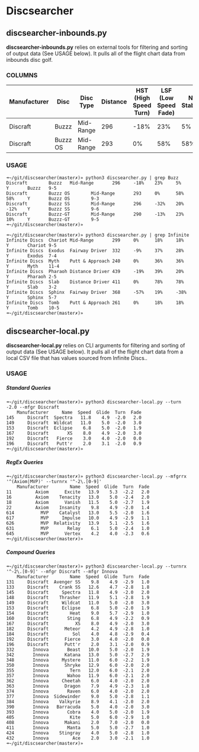 # Discsearcher

## discsearcher-inbounds.py
**discsearcher-inbounds.py** relies on external tools for filtering and sorting of output data (See USAGE below).
It pulls all of the flight chart data from inbounds disc golf.


### COLUMNS
| Manufacturer | Disc | Disc Type | Distance | HST (High Speed Turn) | LSF (Low Speed Fade) | Net Stability | ??? | Disc Name |  ??? |
| -------- | --------- | ------- | -------- | --------- | ------- | -------- | -------- | -------- | -------- |
| Discraft | Buzzz | Mid-Range | 296 | -18% | 23% | 5% | Y | Buzzz | 9-5 |
| Discraft | Buzzz OS | Mid-Range | 293 | 0% | 58% | 58% | Y | Buzzz OS | 9-3 |

### USAGE
```
➜~/git/discsearcher(master✗)» python3 discsearcher.py | grep Buzz
Discraft        Buzzz   Mid-Range       296     -18%    23%     5%      Y       Buzzz   9-5
Discraft        Buzzz OS        Mid-Range       293     0%      58%     58%     Y       Buzzz OS        9-3
Discraft        Buzzz SS        Mid-Range       296     -32%    20%     -12%    Y       Buzzz SS        9-6
Discraft        Buzzz-GT        Mid-Range       290     -13%    23%     10%     Y       Buzzz-GT        9-5
➜~/git/discsearcher(master✗)»
```

```
➜~/git/discsearcher(master✗)» python3 discsearcher.py | grep Infinite
Infinite Discs  Chariot Mid-Range       299     0%      18%     18%     Y       Chariot 9-5
Infinite Discs  Exodus  Fairway Driver  332     -9%     37%     28%     Y       Exodus  7-4
Infinite Discs  Myth    Putt & Approach 240     0%      36%     36%     Y       Myth    11-4
Infinite Discs  Pharaoh Distance Driver 439     -19%    39%     20%     Y       Pharaoh 2-5
Infinite Discs  Slab    Distance Driver 411     0%      78%     78%     Y       Slab    3-2
Infinite Discs  Sphinx  Fairway Driver  368     -57%    19%     -38%    Y       Sphinx  5-7
Infinite Discs  Tomb    Putt & Approach 261     0%      18%     18%     Y       Tomb    10-5
➜~/git/discsearcher(master✗)»
```

## discsearcher-local.py
**discsearcher-local.py** relies on CLI arguments for filtering and sorting of output data (See USAGE below).
It pulls all of the flight chart data from a local CSV file that has values sourced from Infinite Discs..

### USAGE

##### Standard Queries
```
➜~/git/discsearcher(master✗)» python3 discsearcher-local.py --turn -2.0 --mfgr Discraft
    Manufacturer     Name  Speed  Glide  Turn  Fade
145     Discraft  Spectra   11.8    4.9  -2.0   2.0
149     Discraft  Wildcat   11.0    5.0  -2.0   3.0
153     Discraft  Eclipse    6.8    5.0  -2.0   1.9
167     Discraft       XS    8.0    4.9  -2.0   3.0
192     Discraft   Fierce    3.0    4.0  -2.0   0.0
196     Discraft   Putt'r    2.0    3.1  -2.0   0.9
➜~/git/discsearcher(master✗)»
```

##### RegEx Queries
```
➜~/git/discsearcher(master✗)» python3 discsearcher-local.py --mfgrrx '^(Axiom|MVP)' --turnrx '^-2\.[0-9]'
    Manufacturer        Name  Speed  Glide  Turn  Fade
11         Axiom      Excite   13.9    5.3  -2.2   2.0
16         Axiom    Tenacity   13.0    5.0  -2.4   2.0
18         Axiom      Vanish   11.5    5.0  -2.7   1.9
22         Axiom    Insanity    9.8    4.9  -2.0   1.4
614          MVP    Catalyst   13.0    5.5  -2.0   1.6
617          MVP     Impulse   10.0    4.9  -2.9   1.1
626          MVP  Relativity   13.9    5.1  -2.5   1.6
631          MVP       Relay    6.1    5.0  -2.4   1.0
645          MVP      Vertex    4.2    4.0  -2.3   0.6
➜~/git/discsearcher(master✗)»
```

##### Compound Queries
```
➜~/git/discsearcher(master✗)» python3 discsearcher-local.py --turnrx '^-2\.[0-9]' --mfgr Discraft --mfgr Innova
    Manufacturer        Name  Speed  Glide  Turn  Fade
131     Discraft  Avenger SS    9.8    4.9  -2.9   1.0
133     Discraft    Crank SS   12.6    4.7  -2.8   1.8
145     Discraft     Spectra   11.8    4.9  -2.0   2.0
148     Discraft    Thrasher   11.9    5.1  -2.8   1.9
149     Discraft     Wildcat   11.0    5.0  -2.0   3.0
153     Discraft     Eclipse    6.8    5.0  -2.0   1.9
154     Discraft        Heat    9.0    5.7  -2.9   1.0
160     Discraft       Sting    6.8    4.9  -2.2   0.9
167     Discraft          XS    8.0    4.9  -2.0   3.0
182     Discraft      Meteor    4.2    4.9  -2.8   1.0
184     Discraft         Sol    4.0    4.8  -2.9   0.4
192     Discraft      Fierce    3.0    4.0  -2.0   0.0
196     Discraft      Putt'r    2.0    3.1  -2.0   0.9
332       Innova       Beast   10.0    5.0  -2.0   1.9
342       Innova      Katana   13.0    5.0  -2.7   2.9
348       Innova     Mystere   11.0    6.0  -2.2   1.9
350       Innova      Shryke   12.9    6.0  -2.0   2.0
355       Innova        Tern   12.0    6.0  -2.1   2.0
357       Innova       Wahoo   11.9    6.0  -2.1   2.0
362       Innova     Cheetah    6.0    4.0  -2.0   2.0
363       Innova      Dragon    7.9    4.9  -2.3   1.8
374       Innova       Raven    6.0    4.0  -2.0   2.0
377       Innova  Sidewinder    9.0    5.0  -2.8   1.1
384       Innova    Valkyrie    8.9    4.1  -2.0   2.0
390       Innova   Barracuda    5.0    4.0  -2.0   3.0
393       Innova       Cobra    4.0    5.0  -2.0   1.9
405       Innova        Kite    5.0    6.0  -2.9   1.0
408       Innova      Makani    2.0    7.0  -2.0   0.0
411       Innova       Manta    5.0    5.0  -2.7   1.0
424       Innova    Stingray    4.0    5.0  -2.8   1.0
432       Innova         Ace    2.0    3.0  -2.1   1.0
➜~/git/discsearcher(master✗)»
```
